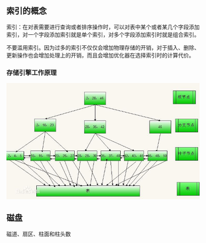 

## 索引的概念
索引：在对表需要进行查询或者排序操作时，可以对表中某个或者某几个字段添加索引，对一个字段添加索引就是单个索引，对多个字段添加索引时就是组合索引。

不要滥用索引。因为过多的索引不仅仅会增加物理存储的开销，对于插入、删除、更新操作也会增加处理上的开销，而且会增加优化器在选择索引时的计算代价。

### 存储引擎工作原理

![存储引擎工作原理](./img/存储引擎工作原理.jpg "存储引擎工作原理") 



## 磁盘

磁道、扇区、柱面和柱头数